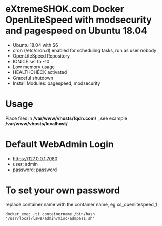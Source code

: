 # eXtremeSHOK.com Docker OpenLiteSpeed with modsecurity and pagespeed on Ubuntu 18.04

* Ubuntu 18.04 with S6
* cron (/etc/cron.d) enabled for scheduling tasks, run as user nobody
* OpenLiteSpeed Repository
* IONICE set to -10
* Low memory usage
* HEALTHCHECK activated
* Graceful shutdown
* Install Modules: pagespeed, modsecurity

# Usage
Place files in **/var/www/vhosts/fqdn.com/** , see example **/var/www/vhosts/localhost/**

# Default WebAdmin Login
* https://127.0.0.1:7080
* user: admin
* password: password

# To set your own password
replace container name with the container name, eg xs_openlitespeed_1
```
docker exec -ti containername /bin/bash '/usr/local/lsws/admin/misc/admpass.sh'
```
